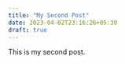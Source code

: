 ```yaml
---
title: "My Second Post"
date: 2023-04-02T23:16:26+05:30
draft: true
---
```


This is my second post.

